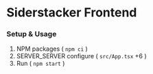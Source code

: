# Siderstacker Frontend

### Setup & Usage
1. NPM packages ( `npm ci` )
2. SERVER_SERVER configure ( `src/App.tsx` +6 )
3. Run ( `npm start` )
